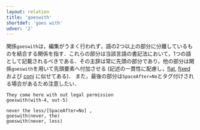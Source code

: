 ```yaml
---
layout: relation
title: 'goeswith'
shortdef: 'goes with'
udver: '2'
---
```


関係`goeswith`は，編集がうまく行われず，語の2つ以上の部分に分離しているものを結合する関係を指す．これらの部分は当該言語の書記法において，1つの語として記載されるべきである．その主辞は常に先頭の部分であり，他の部分は関係`goeswith`を用いて先頭要素へ付加させる (記述の一貫性に配慮し，[flat](), [fixed]() および [conj]() に似せてある)．
また，最後の部分は`SpaceAfter=No`とタグ付けされる場合があるため注意したい．

~~~ sdparse
They come here with out legal permission
goeswith(with-4, out-5)
~~~

~~~ sdparse
never the less/[SpaceAfter=No] ,
goeswith(never, the)
goeswith(never, less)
~~~
